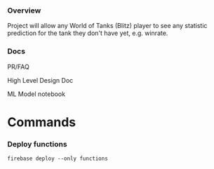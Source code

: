 ### Overview
Project will allow any World of Tanks (Blitz) player to see any statistic prediction for the tank they don't have yet, e.g. winrate.

### Docs
PR/FAQ

High Level Design Doc

ML Model notebook 

# Commands
### Deploy functions
```shell
firebase deploy --only functions
```